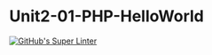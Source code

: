 # Unit2-01-PHP-HelloWorld
[![GitHub's Super Linter](https://github.com/ICS20-Programming-NoahS/Unit2-01-PHP-HelloWorld/workflows/GitHub's%20Super%20Linter/badge.svg)](https://github.com/ICS20-Programming-NoahS/Unit2-01-PHP-HelloWorld/actions)